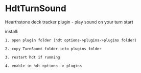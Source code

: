 # HdtTurnSound
Hearthstone deck tracker plugin - play sound on your turn start

install:

	1. open plugin folder (hdt options->plugins->plugins folder)
	
	2. copy TurnSound folder into plugins folder
	
	3. restart hdt if running
	
	4. enable in hdt options -> plugins

